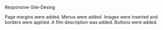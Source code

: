 Responsive-Site-Desing

Page margins were added.
Menus were added.
Images were inserted and borders were applied.
A film description was added.
Buttons were added.
